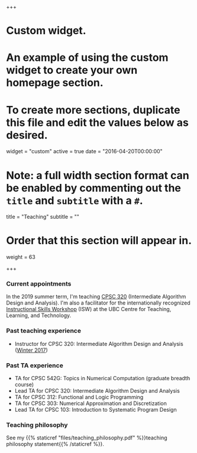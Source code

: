 +++
# Custom widget.
# An example of using the custom widget to create your own homepage section.
# To create more sections, duplicate this file and edit the values below as desired.
widget = "custom"
active = true
date = "2016-04-20T00:00:00"

# Note: a full width section format can be enabled by commenting out the `title` and `subtitle` with a `#`.
title = "Teaching"
subtitle = ""

# Order that this section will appear in.
weight = 63

+++

### Current appointments
In the 2019 summer term, I'm teaching [CPSC 320](https://blogs.ubc.ca/cpsc3202019s2/) (Intermediate Algorithm Design and Analysis). I'm also a facilitator for the internationally recognized [Instructional Skills Workshop](https://ctlt-gradteam.sites.olt.ubc.ca/isw/) (ISW) at the UBC Centre for Teaching, Learning, and Technology.

### Past teaching experience
- Instructor for CPSC 320: Intermediate Algorithm Design and Analysis ([Winter 2017](http://blogs.ubc.ca/cpsc3202016w2/))

### Past TA experience
- TA for CPSC 542G: Topics in Numerical Computation (graduate breadth course)
- Lead TA for CPSC 320: Intermediate Algorithm Design and Analysis
- TA for CPSC 312: Functional and Logic Programming
- TA for CPSC 303: Numerical Approximation and Discretization
- Lead TA for CPSC 103: Introduction to Systematic Program Design

### Teaching philosophy
See my {{% staticref "files/teaching_philosophy.pdf" %}}teaching philosophy statement{{% /staticref %}}.